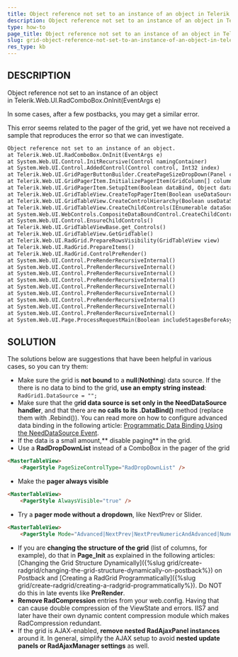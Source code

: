 ```yaml
---
title: Object reference not set to an instance of an object in Telerik.Web.UI.RadComboBox.OnInit
description: Object reference not set to an instance of an object in Telerik.Web.UI.RadComboBox.OnInit
type: how-to
page_title: Object reference not set to an instance of an object in Telerik.Web.UI.RadComboBox.OnInit - RadGrid
slug: grid-object-reference-not-set-to-an-instance-of-an-object-in-telerik.web.ui.radcombobox.oninit
res_type: kb
---
```



## DESCRIPTION

Object reference not set to an instance of an object in Telerik.Web.UI.RadComboBox.OnInit(EventArgs e)

In some cases, after a few postbacks, you may get a similar error.

This error seems related to the pager of the grid, yet we have not received a sample that reproduces the error so that we can investigate.

```XML
Object reference not set to an instance of an object.    
at Telerik.Web.UI.RadComboBox.OnInit(EventArgs e)    
at System.Web.UI.Control.InitRecursive(Control namingContainer)    
at System.Web.UI.Control.AddedControl(Control control, Int32 index)    
at Telerik.Web.UI.GridPagerButtonBuilder.CreatePageSizeDropDown(Panel container)    
at Telerik.Web.UI.GridPagerItem.InitializePagerItem(GridColumn[] columns)    
at Telerik.Web.UI.GridPagerItem.SetupItem(Boolean dataBind, Object dataItem, GridColumn[] columns, ControlCollection rows)    
at Telerik.Web.UI.GridTableView.CreateTopPagerItem(Boolean useDataSource, GridColumn[] copiedColumnSet, Boolean isPagingEnabled, GridTHead thead)    
at Telerik.Web.UI.GridTableView.CreateControlHierarchy(Boolean useDataSource)    
at Telerik.Web.UI.GridTableView.CreateChildControls(IEnumerable dataSource, Boolean useDataSource)    
at System.Web.UI.WebControls.CompositeDataBoundControl.CreateChildControls()    
at System.Web.UI.Control.EnsureChildControls()    
at Telerik.Web.UI.GridTableViewBase.get_Controls()    
at Telerik.Web.UI.GridTableView.GetGridTable()    
at Telerik.Web.UI.RadGrid.PrepareRowsVisibility(GridTableView view)    
at Telerik.Web.UI.RadGrid.PrepareItems()    
at Telerik.Web.UI.RadGrid.ControlPreRender()    
at System.Web.UI.Control.PreRenderRecursiveInternal()    
at System.Web.UI.Control.PreRenderRecursiveInternal()    
at System.Web.UI.Control.PreRenderRecursiveInternal()    
at System.Web.UI.Control.PreRenderRecursiveInternal()    
at System.Web.UI.Control.PreRenderRecursiveInternal()    
at System.Web.UI.Control.PreRenderRecursiveInternal()    
at System.Web.UI.Control.PreRenderRecursiveInternal()    
at System.Web.UI.Control.PreRenderRecursiveInternal()    
at System.Web.UI.Control.PreRenderRecursiveInternal()    
at System.Web.UI.Page.ProcessRequestMain(Boolean includeStagesBeforeAsyncPoint, Boolean includeStagesAfterAsyncPoint)
```

## SOLUTION

The solutions below are suggestions that have been helpful in various cases, so you can try them:

- Make sure the grid is **not bound** to a **null**(**Nothing**) data source. If the there is no data to bind to the grid, **use an empty string instead**: `RadGrid1.DataSource = "";`
- Make sure that the g**rid data source is set only in the NeedDataSource handler**, and that there are **no calls to its .DataBind()** method (replace them with .Rebind()). You can read more on how to configure advanced data binding in the following article: [Programmatic Data Binding Using the NeedDataSource Event](http://docs.telerik.com/devtools/aspnet-ajax/controls/grid/data-binding/understanding-data-binding/server-side-binding/advanced-data-binding-%28using-needdatasource-event%29).
- If the data is a small amount,** disable paging** in the grid.
- Use a **RadDropDownList** instead of a ComboBox in the pager of the grid

````HTML
<MasterTableView>
    <PagerStyle PageSizeControlType="RadDropDownList" />
````

- Make the **pager always visible**

````HTML
<MasterTableView>
    <PagerStyle AlwaysVisible="true" />
````

- Try a **pager mode without a dropdown**, like NextPrev or Slider.

````HTML
<MasterTableView>
    <PagerStyle Mode="Advanced|NextPrev|NextPrevNumericAndAdvanced|NumericPages|Slider" />
````

- If you are **changing the structure of the grid** (list of columns, for example), do that in **Page_Init** as explained in the following articles: [Changing the Grid Structure Dynamically]({%slug grid/create-radgrid/changing-the-grid-structure-dynamically-on-postback%}) on Postback and [Creating a RadGrid Programmatically]({%slug grid/create-radgrid/creating-a-radgrid-programmatically%}). Do NOT do this in late events like **PreRender**.
- **Remove RadCompression** entries from your web.config. Having that can cause double compression of the ViewState and errors. IIS7 and later have their own dynamic content compression module which makes RadCompression redundant.
- If the grid is AJAX-enabled, **remove nested RadAjaxPanel instances** around it. In general, simplify the AJAX setup to avoid **nested update panels or RadAjaxManager settings** as well.
 
